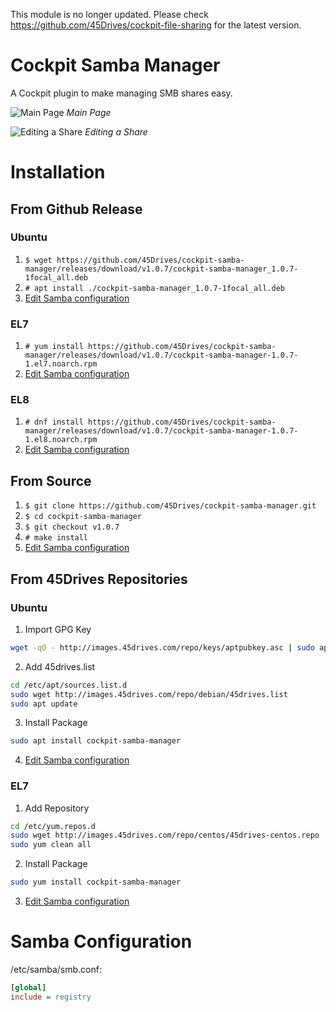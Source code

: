 This module is no longer updated. Please check https://github.com/45Drives/cockpit-file-sharing for the latest version.

# Cockpit Samba Manager
A Cockpit plugin to make managing SMB shares easy.  
  
![Main Page](img/main.png)
*Main Page*  
  
![Editing a Share](img/edit_share.png)
*Editing a Share*
# Installation
## From Github Release
### Ubuntu
1. `$ wget https://github.com/45Drives/cockpit-samba-manager/releases/download/v1.0.7/cockpit-samba-manager_1.0.7-1focal_all.deb`
1. `# apt install ./cockpit-samba-manager_1.0.7-1focal_all.deb`
1. [Edit Samba configuration](#samba-configuration)
### EL7
1. `# yum install https://github.com/45Drives/cockpit-samba-manager/releases/download/v1.0.7/cockpit-samba-manager-1.0.7-1.el7.noarch.rpm`
1. [Edit Samba configuration](#samba-configuration)
### EL8
1. `# dnf install https://github.com/45Drives/cockpit-samba-manager/releases/download/v1.0.7/cockpit-samba-manager-1.0.7-1.el8.noarch.rpm`
1. [Edit Samba configuration](#samba-configuration)
## From Source
1. `$ git clone https://github.com/45Drives/cockpit-samba-manager.git`
1. `$ cd cockpit-samba-manager`
1. `$ git checkout v1.0.7`
1. `# make install`
1. [Edit Samba configuration](#samba-configuration)
## From 45Drives Repositories
### Ubuntu
1. Import GPG Key
```sh
wget -qO - http://images.45drives.com/repo/keys/aptpubkey.asc | sudo apt-key add -
```
2. Add 45drives.list
```sh
cd /etc/apt/sources.list.d
sudo wget http://images.45drives.com/repo/debian/45drives.list
sudo apt update
```
3. Install Package
```sh
sudo apt install cockpit-samba-manager
```
4. [Edit Samba configuration](#samba-configuration)
### EL7
1. Add Repository
```sh
cd /etc/yum.repos.d
sudo wget http://images.45drives.com/repo/centos/45drives-centos.repo
sudo yum clean all
```
2. Install Package
```sh
sudo yum install cockpit-samba-manager
```
3. [Edit Samba configuration](#samba-configuration)
# Samba Configuration
/etc/samba/smb.conf:
```ini
[global]
include = registry
```
